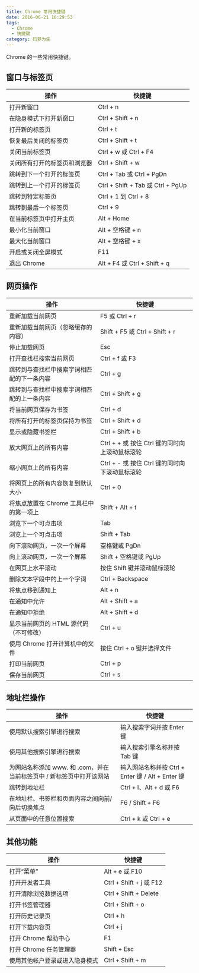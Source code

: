 ```yaml
---
title: Chrome 常用快捷键
date: 2016-06-21 16:29:53
tags:
  - Chrome
  - 快捷键
category: 码梦为生
---
```


Chrome 的一些常用快捷键。

<!--more-->

## 窗口与标签页

|操作|快捷键|
|-|-|
|打开新窗口|Ctrl + n|
|在隐身模式下打开新窗口|	Ctrl + Shift + n|
|打开新的标签页|	Ctrl + t|
|恢复最后关闭的标签页|Ctrl + Shift + t|
|关闭当前标签页	|Ctrl + w 或 Ctrl + F4|
|关闭所有打开的标签页和浏览器	|Ctrl + Shift + w|
|跳转到下一个打开的标签页	|Ctrl + Tab 或 Ctrl + PgDn|
|跳转到上一个打开的标签页	|Ctrl + Shift + Tab 或 Ctrl + PgUp|
|跳转到特定标签页	|Ctrl + 1 到 Ctrl + 8|
|跳转到最后一个标签页|	Ctrl + 9|
|在当前标签页中打开主页|	Alt + Home|
|最小化当前窗口|	Alt + 空格键 + n|
|最大化当前窗口|	Alt + 空格键 + x|
|开启或关闭全屏模式|	F11|
|退出 Chrome | Alt + F4 或 Ctrl + Shift + q|

## 网页操作

|操作|快捷键|
|-|-|
|重新加载当前网页	|F5 或 Ctrl + r|
|重新加载当前网页（忽略缓存的内容）|	Shift + F5 或 Ctrl + Shift  + r|
|停止加载网页	|Esc|
|打开查找栏搜索当前网页	|Ctrl + f 或 F3|
|跳转到与查找栏中搜索字词相匹配的下一条内容	|Ctrl + g|
|跳转到与查找栏中搜索字词相匹配的上一条内容	|Ctrl + Shift + g|
|将当前网页保存为书签	|Ctrl + d|
|将所有打开的标签页保持为书签|	Ctrl + Shift + d|
|显示或隐藏书签栏	|Ctrl + Shift + b|
|放大网页上的所有内容	|Ctrl + + 或 按住 Ctrl 键的同时向上滚动鼠标滚轮|
|缩小网页上的所有内容|	Ctrl + - 或 按住 Ctrl 键的同时向下滚动鼠标滚轮|
|将网页上的所有内容恢复到默认大小	|Ctrl + 0|
|将焦点放置在 Chrome 工具栏中的第一项上|	Shift + Alt + t|
|浏览下一个可点击项	|Tab|
|浏览上一个可点击项	|Shift + Tab| 
|向下滚动网页，一次一个屏幕	|空格键或 PgDn|
|向上滚动网页，一次一个屏幕	|Shift + 空格键或 PgUp|
|在网页上水平滚动	|按住 Shift 键并滚动鼠标滚轮|
|删除文本字段中的上一个字词|	Ctrl + Backspace|
|将焦点移到通知上|	Alt + n|
|在通知中允许|	Alt + Shift + a|
|在通知中拒绝	|Alt + Shift + d|
|显示当前网页的 HTML 源代码（不可修改）|	Ctrl + u|
|使用 Chrome 打开计算机中的文件|	按住 Ctrl + o 键并选择文件|
|打印当前网页	|Ctrl + p|
|保存当前网页|	Ctrl + s|

## 地址栏操作

|操作	|快捷键|
|-|-|
|使用默认搜索引擎进行搜索	|输入搜索字词并按 Enter 键|
|使用其他搜索引擎进行搜索	|输入搜索引擎名称并按 Tab 键|
|为网站名称添加 www. 和 .com，并在当前标签页中 / 新标签页中打开该网站	|输入网站名称并按 Ctrl + Enter 键 / Alt + Enter 键|
|跳转到地址栏	|Ctrl + l、Alt + d 或 F6|
|在地址栏、书签栏和页面内容之间向前/向后切换焦点	|F6 / Shift + F6|
|从页面中的任意位置搜索|Ctrl + k 或 Ctrl + e|

## 其他功能

|操作|快捷键|
|-|-|
|打开“菜单”	|Alt + e 或 F10|
|打开开发者工具|	Ctrl + Shift + j 或 F12|
|打开清除浏览数据选项	|Ctrl + Shift + Delete|
|打开书签管理器|	Ctrl + Shift + o|
|打开历史记录页	|Ctrl + h|
|打开下载内容页|	Ctrl + j|
|打开 Chrome 帮助中心|	F1|
|打开 Chrome 任务管理器|	Shift + Esc|
|使用其他帐户登录或进入隐身模式|	Ctrl + Shift + m|
